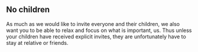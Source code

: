 ## No children
As much as we would like to invite everyone and their children, we also want you to be able to relax and focus on what is important, us. Thus unless your children have received explicit invites, they are unfortunately have to stay at relative or friends.
